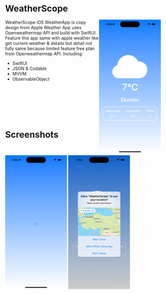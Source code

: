 # WeatherScope

<img align="right" src="https://github.com/salihsafaakgul/WeatherScope/blob/master/Simulator%20Screenshot%20-%20iPhone%2015%20Pro%20-%202024-03-25%20at%2014.54.08.png" width="200">

WeatherScope iOS WeatherApp is copy design from Apple Weather App uses Openweathermap API and build with SwiftUI. Feature this app same with apple weather like get current weather & details but detail not fully same because limited feature free plan from Openweathermap API.
Including:
* SwiftUI
* JSON & Codable
* MVVM
* ObservableObject

<br/>
<br/>
<br/>
<br/>
<br/>
<br/>
<h1>Screenshots</h1>
<br/>

<p float="left">
<img src="https://github.com/salihsafaakgul/WeatherScope/blob/master/Simulator%20Screenshot%20-%20iPhone%2015%20Pro%20-%202024-03-25%20at%2014.54.13.png" width="200"/>
<img src="https://github.com/salihsafaakgul/WeatherScope/blob/master/Simulator%20Screenshot%20-%20iPhone%2015%20Pro%20-%202024-03-25%20at%2014.54.46.png" width="200"/>
</p>
